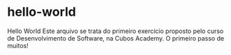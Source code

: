 # hello-world
Hello World
Este arquivo se trata do primeiro exercício proposto pelo curso de Desenvolvimento de Software, na Cubos Academy. O primeiro passo de muitos!